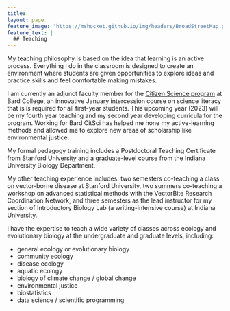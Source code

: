 ```yaml
---
title:
layout: page
feature_image: "https://mshocket.github.io/img/headers/BroadStreetMap.png"
feature_text: |
  ## Teaching
---
```


My teaching philosophy is based on the idea that learning is an active process. Everything I do in the classroom is designed to create an environment where students are given opportunities to explore ideas and practice skills and feel comfortable making mistakes.

I am currently an adjunct faculty member for the [Citizen Science program](https://citizenscience.bard.edu/) at Bard College, an innovative January intercession course on science literacy that is is required for all first-year students. This upcoming year (2023) will be my fourth year teaching and my second year developing curricula for the program. Working for Bard CitSci has helped me hone my active-learning methods and allowed me to explore new areas of scholarship like environmental justice.

My formal pedagogy training includes a Postdoctoral Teaching Certificate from Stanford University and a graduate-level course from the Indiana University Biology Department.

My other teaching experience includes: two semesters co-teaching a class on vector-borne disease at Stanford University, two summers co-teaching a workshop on advanced statistical methods with the VectorBite Research Coordination Network, and three semesters as the lead instructor for my section of Introductory Biology Lab (a writing-intensive course) at Indiana University.

I have the expertise to teach a wide variety of classes across ecology and evolutionary biology at the undergraduate and graduate levels, including:
- general ecology or evolutionary biology
- community ecology
- disease ecology
- aquatic ecology
- biology of climate change / global change
- environmental justice
- biostatistics
- data science / scientific programming